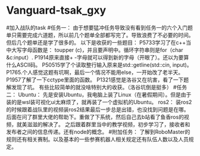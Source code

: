 # Vanguard-tsak_gxy
#加入战队的task
#任务一：
由于想要猛冲任务导致没有看到任务一的六个入门题单只需要完成六道题，所以前几个题单全部都写完了。导致浪费了不必要的时间。但后几个题单还是学了很多的。
以下是收获的一些题目：
P5733学习了在c++当中大写字母函数是： toupper (c)，并且要声明<string>中。循环字符串则是for（char &c:input）.
P1914原来直接+ -字母就可以得到新的字母（开眼了）。还以为要算什么ASCII码。
P50515学了个读取整行输入原来是std::getline(std::cin, input)。
P1765.个人感觉这题有坑啊，最后一个情况不能用else，一开始改了老半天。
P1957了解了一下cctype里面的函数。
P1321感觉是洛谷又在坑害，看了一下题解发现了坑。
有些比较简单的就没啥特别大的收获。（洛谷坑倒是挺多）
#任务二：
Ubuntu：
先是安装Ubuntu，我电脑上装了Linux（在暑假期间）。但是由于装的是wsl装可视化ui太麻烦了，就再装了一个虚拟机的Ubuntu。
ros2：
装ros2的时候跟着战队里的视频装ros2结果最后一步总是出错，也没找到问题是在哪。后面在问了群里大佬的帮助下。重做了下系统，然后自己去b站看了鱼香ros的视频，就美滋滋的解决了。
之后跟着群里当中的教学视频，初步学习了，接收者和发布者之间的信息传递。还有node的概念。
#附加任务：
了解到RoboMaster的规则还有相关赛制。以及基本的一些参赛机器人相关规定还有队伍人数以及人员规定。
